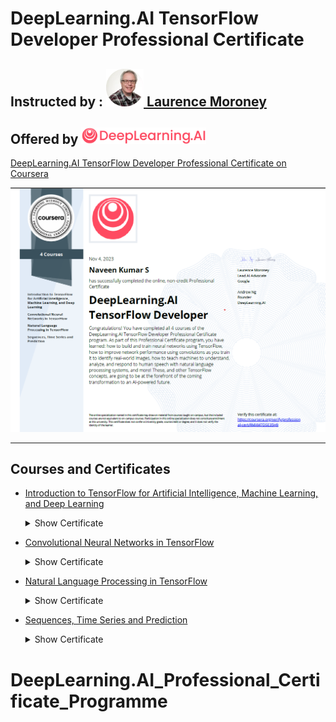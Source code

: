 # DeepLearning.AI TensorFlow Developer Professional Certificate


## Instructed by :   [<img src="assets/img/laurence_moroney.png" width="60"/> Laurence Moroney](https://laurencemoroney.com/about.html)
## Offered by [<img src="assets/img/deeplearning_logo.png" width="200"/>](https://www.deeplearning.ai)

[DeepLearning.AI TensorFlow Developer Professional Certificate on Coursera](https://www.coursera.org/professional-certificates/tensorflow-in-practice)

[<img src="assets/certificates/DeepLearning_AI.png" />](https://www.coursera.org/account/accomplishments/professional-cert/RMXM7DSE35H9)

---

## Courses and Certificates
  - [Introduction to TensorFlow for Artificial Intelligence, Machine Learning, and Deep Learning](https://github.com/naveenkumar12624/DeepLearning.AI_Professional_Certificate_Programme/tree/main/1.%20Introduction%20to%20TensorFlow%20for%20Artificial%20Intelligence%2C%20Machine%20Learning%2C%20and%20Deep%20Learning) <details>
    <summary>Show Certificate</summary><p>

      [<img src="assets/certificates/Introduction to TensorFlow for Artificial.png" />](https://www.coursera.org/account/accomplishments/verify/E6VZADDELENN)

  </p></details>

  - [Convolutional Neural Networks in TensorFlow](https://github.com/naveenkumar12624/DeepLearning.AI_Professional_Certificate_Programme/tree/main/2.%20Convolutional%20Neural%20Networks%20in%20TensorFlow) <details>
    <summary>Show Certificate</summary><p>

      [<img src="assets/certificates/Convolutional Neural Networks in TensorFlow.png" />](https://www.coursera.org/account/accomplishments/verify/XCGXAGQ4BXML)

  </p></details>

  - [Natural Language Processing in TensorFlow](https://github.com/naveenkumar12624/DeepLearning.AI_Professional_Certificate_Programme/tree/main/3.%20Natural%20Language%20Processing%20in%20TensorFlow) <details>
    <summary>Show Certificate</summary><p>

      [<img src="assets/certificates/Natural Language Processing in TensorFlow.png" />](https://www.coursera.org/account/accomplishments/verify/T2S8DX8VS797)

  </p></details>

  - [Sequences, Time Series and Prediction](https://github.com/naveenkumar12624/DeepLearning.AI_Professional_Certificate_Programme/tree/main/4.%20Sequences%2C%20Time%20Serirs%20and%20Prediction) <details>
    <summary>Show Certificate</summary><p>

      [<img src="assets/certificates/Sequences, Time Series and Prediction.png" />](https://www.coursera.org/account/accomplishments/verify/D4HVBFXB5PUL)

  </p></details>

# DeepLearning.AI_Professional_Certificate_Programme
